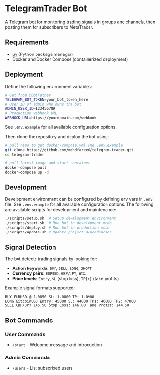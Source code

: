 # TelegramTrader Bot

A Telegram bot for monitoring trading signals in groups and channels,
then posting them for subscribers to MetaTrader.

## Requirements

- [uv](https://docs.astral.sh/uv/) (Python package manager)
- Docker and Docker Compose (containerized deployment)

## Deployment

Define the following environment variables:

```sh
# Get from @BotFather
TELEGRAM_BOT_TOKEN=your_bot_token_here
# User ID of admin who owns the bot
ADMIN_USER_ID=123456789
# Production webhook URL
WEBHOOK_URL=https://yourdomain.com/webhook
```

See `.env.example` for all available configuration options.

Then clone the repository and deploy the bot using:

```sh
# pull repo to get docker-compose.yml and .env.example
git clone https://github.com/mohdfareed/telegram-trader.git
cd telegram-trader

# pull latest image and start container
docker-compose pull
docker-compose up -d
```

## Development

Development environment can be configured by defining env vars in `.env` file.
See `.env.example` for all available configuration options.
The following are available scripts for development and maintenance:

```sh
./scripts/setup.sh  # Setup development environment
./scripts/start.sh  # Run bot in development mode
./scripts/deploy.sh # Run bot in production mode
./scripts/update.sh # Update project dependencies
```

## Signal Detection

The bot detects trading signals by looking for:

- **Action keywords**: `BUY`, `SELL`, `LONG`, `SHORT`
- **Currency pairs**: `EURUSD`, `GBP/JPY`, etc.
- **Price levels**: `Entry`, `SL` (stop loss), `TP[n]` (take profits)

Example signal formats supported:

```
BUY EURUSD @ 1.0850 SL: 1.0800 TP: 1.0900
LONG BitcoinUSD Entry: 45000 SL: 44000 TP1: 46000 TP2: 47000
SELL GBP/JPY 145.50 Stop Loss: 146.00 Take Profit: 144.50
```

## Bot Commands

### User Commands

- `/start` - Welcome message and introduction

### Admin Commands

- `/users` - List subscribed users
